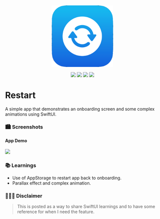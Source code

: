 
<p align="center"><img src="icon.png" width="200"></p>

<p align="center">
    <img src="https://img.shields.io/badge/iOS-15.0+-blue.svg" />
    <img src="https://img.shields.io/badge/Xcode-13.3+-brightgreen.svg" />
    <img src="https://img.shields.io/badge/Swift-5.5-orange.svg" />
    <img src="https://img.shields.io/badge/SwiftUI-3.0-red.svg" />
</p>

# Restart
A simple app that demonstrates an onboarding screen and some complex animations using SwiftUI.

### 🏙 Screenshots

#### App Demo

<img src="demo.gif" width="320"/>

### 📚 Learnings

- Use of AppStorage to restart app back to onboarding.
- Parallax effect and complex animation.

### 👨🏻‍⚖️ Disclaimer

> This is posted as a way to share SwiftUI learnings and to have some reference for when I need the feature.
